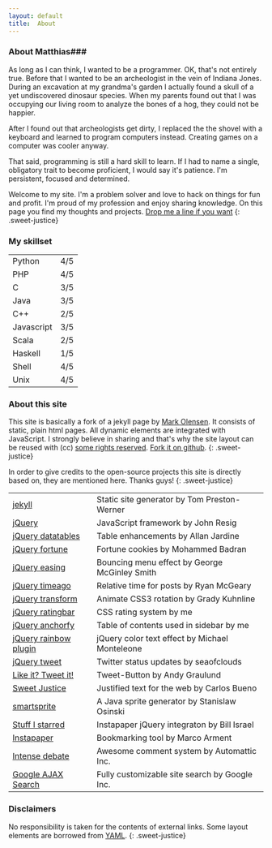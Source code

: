 ```yaml
---
layout: default
title:  About
---
```

<script type="text/javascript">
$(document).ready(function() {
	$('.skills').ratingbar({
		maxRating: 		5,
		wrapperWidth:	115,
		showText: 		false,
		wrapperClass:	"plus_empty",
		innerClass:		"plus_filled"
	});
});
</script>

### About Matthias###

As long as I can think, I wanted to be a programmer.
OK, that's not entirely true. Before that I wanted to be an archeologist in the vein of Indiana Jones.
During an excavation at my grandma's garden I actually found a skull of a yet undiscovered dinosaur species.
When my parents found out that I was occupying our living room to analyze the bones of a hog, they could not be happier.

After I found out that archeologists get dirty, I replaced the the shovel with a keyboard and learned to program computers instead.
Creating games on a computer was cooler anyway.

That said, programming is still a hard skill to learn.
If I had to name a single, obligatory trait to become proficient, I would say it's patience.
I'm persistent, focused and determined.


Welcome to my site. I'm a problem solver and love to hack on things for fun and profit. I'm proud of my profession and enjoy sharing knowledge. On this page you find my thoughts and projects. <a href='&#109;&#97;&#105;&#108;&#116;&#111;&#58;&#109;&#97;&#116;&#116;&#104;&#105;&#97;&#115;&#45;&#101;&#110;&#100;&#108;&#101;&#114;&#64;&#103;&#109;&#120;&#46;&#110;&#101;&#116;'>&#68;&#114;&#111;&#112;&#32;&#109;&#101;&#32;&#97;&#32;&#108;&#105;&#110;&#101;&#32;&#105;&#102;&#32;&#121;&#111;&#117;&#32;&#119;&#97;&#110;&#116;</a>
{: .sweet-justice}

### My skillset ###

<table class="set">
	<tr>
		<td class="descriptions">Python</td>
		<td class="skills">4/5</td>		
	</tr>
	<tr>
		<td class="descriptions">PHP</td>
		<td class="skills">4/5</td>		
	</tr>
	<tr>
		<td class="descriptions">C</td>
		<td class="skills">3/5</td>		
	</tr>
	<tr>
		<td class="descriptions">Java</td>
		<td class="skills">3/5</td>		
	</tr>
	<tr>
		<td class="descriptions">C++</td>
		<td class="skills">2/5</td>		
  </tr>
	<tr>
		<td class="descriptions">Javascript</td>
		<td class="skills">3/5</td>		
  </tr>
	<tr>
		<td class="descriptions">Scala</td>
		<td class="skills">2/5</td>		
	</tr>
	<tr>
		<td class="descriptions">Haskell</td>
		<td class="skills">1/5</td>		
	</tr>
	<tr>
		<td class="descriptions">Shell</td>
		<td class="skills">4/5</td>		
	</tr>
	<tr>
		<td class="descriptions">Unix</td>
		<td class="skills">4/5</td>		
	</tr>
</table>


### About this site ###

This site is basically a fork of a jekyll page by <a href="http://olesenm.github.com">Mark Olensen</a>. It consists of static, plain html pages. All dynamic elements are integrated with JavaScript. 
I strongly believe in sharing and that's why the site layout can be reused with (cc)
<a href="http://creativecommons.org/licenses/by-sa/2.0/">some rights reserved</a>.
<a href="http://www.github.com/mre/mre.github.com">Fork it on github</a>.
{: .sweet-justice}

In order to give credits to the open-source projects this site is directly based on, they are mentioned here. Thanks guys!
{: .sweet-justice}

<table class="medium set">
	<tr>
		<td><a href="http://jekyllrb.com">jekyll</a></td>
		<td>Static site generator <span class="author">by Tom Preston-Werner</span></td>		
	</tr>
	<tr>
		<td><a href="http://www.jquery.com">jQuery</a></td>
		<td>JavaScript framework <span class="author">by John Resig</span></td>		
	</tr>
	<tr>
		<td><a href="http://www.datatables.net/">jQuery datatables</a></td>
		<td>Table enhancements <span class="author">by Allan Jardine</span></td>		
	</tr>
	<tr>
		<td><a href="http://plugins.jquery.com/project/fortune">jQuery fortune</a></td>
		<td>Fortune cookies <span class="author">by Mohammed Badran</span></td>		
	</tr>
	<tr>
		<td><a href="http://gsgd.co.uk/sandbox/jquery/easing/">jQuery easing</a></td>
		<td>Bouncing menu effect <span class="author">by George McGinley Smith</span></td>		
	</tr>
	<tr>
		<td><a href="http://timeago.yarp.com/">jQuery timeago</a></td>
		<td>Relative time for posts <span class="author">by Ryan McGeary</span></td>		
	</tr>
	<tr>
		<td><a href="http://plugins.jquery.com/project/2d-transform">jQuery transform</a></td>
		<td>Animate CSS3 rotation <span class="author">by Grady Kuhnline</span></td>		
	</tr>
	<tr>
		<td><a href="/projects/ratingbar">jQuery ratingbar</a></td>
		<td>CSS rating system <span class="author">by me</span></td>		
	</tr>
	<tr>
		<td><a href="/projects/anchorfy">jQuery anchorfy</a></td>
		<td>Table of contents used in sidebar <span class="author">by me</span></td>		
	</tr>
	<tr>
		<td><a href="http://michaelmonteleone.net/">jQuery rainbow plugin</a></td>
		<td>jQuery color text effect <span class="author">by Michael Monteleone</span></td>		
	</tr>
	<tr>
		<td><a href="http://tweet.seaofclouds.com">jQuery tweet</a></td>
		<td>Twitter status updates <span class="author">by seaofclouds</span></td>		
	</tr>
	<tr>
		<td><a href="http://pongsocket.com/tweet-it/">Like it? Tweet it!</a></td>
		<td>Tweet-Button  <span class="author">by Andy Graulund</span></td>
	</tr>
	<tr>
		<td><a href="http://carlos.bueno.org/2010/04/sweet-justice.html">Sweet Justice</a></td>
		<td>Justified text for the web <span class="author">by Carlos Bueno</span></td>		
	</tr>
<tr>
	<td><a href="http://csssprites.org/">smartsprite</a></td>
	<td>A Java sprite generator <span class="author">by Stanislaw Osinski</span></td>
</tr>
	<tr>
		<td><a href="http://cubicle17.com/post/521485300/give-me-stuff-i-starred">Stuff I starred</a></td>
		<td>Instapaper jQuery integraton <span class="author">by Bill Israel</span></td>		
	</tr>
	<tr>
		<td><a href="http://www.instapaper.com/">Instapaper</a></td>
		<td>Bookmarking tool <span class="author">by Marco Arment</span></td>		
	</tr>
	<tr>
		<td><a href="http://intensedebate.com/">Intense debate</a></td>
		<td>Awesome comment system <span class="author">by Automattic Inc.</span></td>		
	</tr>
	<tr>
		<td><a href="http://code.google.com/apis/ajaxsearch/">Google AJAX Search</a></td>
		<td>Fully customizable site search <span class="author">by Google Inc.</span></td>
	</tr>
</table>

### Disclaimers ###

No responsibility is taken for the contents of external links. Some layout elements are borrowed from 
<a href="http://www.yaml.de/en/">YAML</a>.
{: .sweet-justice}

